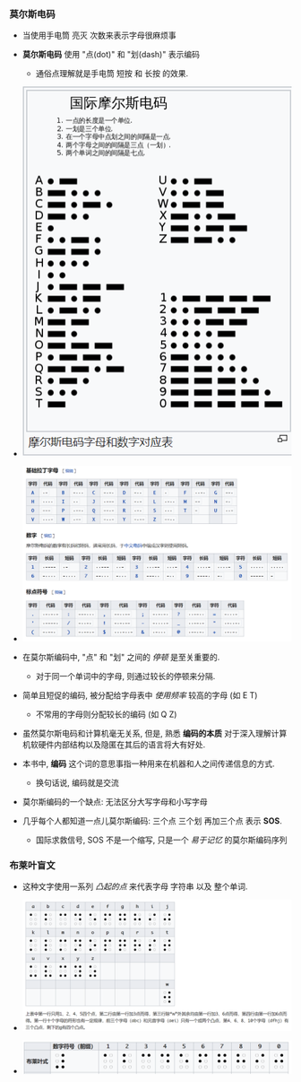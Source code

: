 ### 莫尔斯电码
* 当使用手电筒 亮灭 次数来表示字母很麻烦事

* __莫尔斯电码__ 使用 "点(dot)" 和 "划(dash)" 表示编码
    * 通俗点理解就是手电筒 短按 和 长按 的效果.

* ![莫尔斯电码](./images/国际摩尔斯电码.png)

* ![字母、数字、标点符号和统一符号](./images/摩尔斯电码表示字母-数字-符号.png)


* 在莫尔斯编码中, "点" 和 "划" 之间的 _停顿_ 是至关重要的.
    * 对于同一个单词中的字母, 则通过较长的停顿来分隔.

* 简单且短促的编码, 被分配给字母表中 _使用频率_ 较高的字母 (如 E T)
    * 不常用的字母则分配较长的编码 (如 Q Z)

* 虽然莫尔斯电码和计算机毫无关系, 但是, 熟悉 __编码的本质__ 对于深入理解计算机软硬件内部结构以及隐匿在其后的语言将大有好处.

* 本书中, __编码__ 这个词的意思事指一种用来在机器和人之间传递信息的方式.
    * 换句话说, 编码就是交流

* 莫尔斯编码的一个缺点: 无法区分大写字母和小写字母

* 几乎每个人都知道一点儿莫尔斯编码: 三个点 三个划 再加三个点 表示 __SOS__.
    * 国际求救信号, SOS 不是一个缩写, 只是一个 _易于记忆_ 的莫尔斯编码序列


### 布莱叶盲文
* 这种文字使用一系列 _凸起的点_ 来代表字母 字符串 以及 整个单词.

* ![布莱叶盲文表示字母](./images/布莱叶盲文表示字母.png)

* ![布莱叶盲文表示字母](./images/布莱叶盲文表示数字.png)
